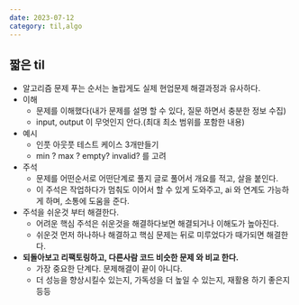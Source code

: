 ```yaml
---
date: 2023-07-12
category: til,algo
---
```


## 짧은 til

- 알고리즘 문제 푸는 순서는 놀랍게도 실제 현업문제 해결과정과 유사하다.
- 이해
  - 문제를 이해했다(내가 문제를 설명 할 수 있다, 질문 하면서 충분한 정보 수집)
  - input, output 이 무엇인지 안다.(최대 최소 범위를 포함한 내용)
- 예시
  - 인풋 아웃풋 테스트 케이스 3개만들기
  - min ? max ? empty? invalid? 를 고려
- 주석
  - 문제를 어떤순서로 어떤단계로 풀지 글로 풀어서 개요를 적고, 살을 붙인다.
  - 이 주석은 작업하다가 멈춰도 이어서 할 수 있게 도와주고, ai 와 연계도 가능하게 하며, 소통에 도움을 준다.
- 주석을 쉬운것 부터 해결한다.
  - 어려운 핵심 주석은 쉬운것을 해결하다보면 해결되거나 이해도가 높아진다.
  - 쉬운것 먼저 하나하나 해결하고 핵심 문제는 뒤로 미루었다가 때가되면 해결한다.
- **되돌아보고 리팩토링하고, 다른사람 코드 비슷한 문제 와 비교 한다.**
  - 가장 중요한 단계다. 문제해결이 끝이 아니다.
  - 더 성능을 향상시킬수 있는지, 가독성을 더 높일 수 있는지, 재활용 하기 좋은지 등등
